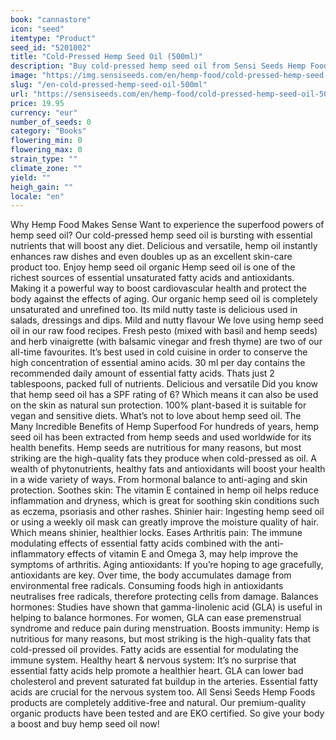 ```yaml
---
book: "cannastore"
icon: "seed"
itemtype: "Product"
seed_id: "5201002"
title: "Cold-Pressed Hemp Seed Oil (500ml)"
description: "Buy cold-pressed hemp seed oil from Sensi Seeds Hemp Foods. Premium-quality, organic and delicious. Order 500ml and 250ml with fast delivery"
image: "https://img.sensiseeds.com/en/hemp-food/cold-pressed-hemp-seed-oil-500ml-image.png"
slug: "/en-cold-pressed-hemp-seed-oil-500ml"
url: "https://sensiseeds.com/en/hemp-food/cold-pressed-hemp-seed-oil-500ml?a_aid=cannastore"
price: 19.95
currency: "eur"
number_of_seeds: 0
category: "Books"
flowering_min: 0
flowering_max: 0
strain_type: ""
climate_zone: ""
yield: ""
heigh_gain: ""
locale: "en"
---
```

Why Hemp Food Makes Sense Want to experience the superfood powers of hemp seed oil? Our cold-pressed hemp seed oil is bursting with essential nutrients that will boost any diet. Delicious and versatile, hemp oil instantly enhances raw dishes and even doubles up as an excellent skin-care product too. Enjoy hemp seed oil organic Hemp seed oil is one of the richest sources of essential unsaturated fatty acids and antioxidants. Making it a powerful way to boost cardiovascular health and protect the body against the effects of aging. Our organic hemp seed oil is completely unsaturated and unrefined too. Its mild nutty taste is delicious used in salads, dressings and dips. Mild and nutty flavour We love using hemp seed oil in our raw food recipes. Fresh pesto (mixed with basil and hemp seeds) and herb vinaigrette (with balsamic vinegar and fresh thyme) are two of our all-time favourites. It’s best used in cold cuisine in order to conserve the high concentration of essential amino acids. 30 ml per day contains the recommended daily amount of essential fatty acids. Thats just 2 tablespoons, packed full of nutrients. Delicious and versatile Did you know that hemp seed oil has a SPF rating of 6? Which means it can also be used on the skin as natural sun protection. 100% plant-based it is suitable for vegan and sensitive diets. What’s not to love about hemp seed oil. The Many Incredible Benefits of Hemp Superfood For hundreds of years, hemp seed oil has been extracted from hemp seeds and used worldwide for its health benefits. Hemp seeds are nutritious for many reasons, but most striking are the high-quality fats they produce when cold-pressed as oil. A wealth of phytonutrients, healthy fats and antioxidants will boost your health in a wide variety of ways. From hormonal balance to anti-aging and skin protection. Soothes skin: The vitamin E contained in hemp oil helps reduce inflammation and dryness, which is great for soothing skin conditions such as eczema, psoriasis and other rashes. Shinier hair: Ingesting hemp seed oil or using a weekly oil mask can greatly improve the moisture quality of hair. Which means shinier, healthier locks. Eases Arthritis pain: The immune modulating effects of essential fatty acids combined with the anti-inflammatory effects of vitamin E and Omega 3, may help improve the symptoms of arthritis. Aging antioxidants: If you’re hoping to age gracefully, antioxidants are key. Over time, the body accumulates damage from environmental free radicals. Consuming foods high in antioxidants neutralises free radicals, therefore protecting cells from damage. Balances hormones: Studies have shown that gamma-linolenic acid (GLA) is useful in helping to balance hormones. For women, GLA can ease premenstrual syndrome and reduce pain during menstruation. Boosts immunity: Hemp is nutritious for many reasons, but most striking is the high-quality fats that cold-pressed oil provides. Fatty acids are essential for modulating the immune system. Healthy heart & nervous system: It’s no surprise that essential fatty acids help promote a healthier heart. GLA can lower bad cholesterol and prevent saturated fat buildup in the arteries. Essential fatty acids are crucial for the nervous system too. All Sensi Seeds Hemp Foods products are completely additive-free and natural. Our premium-quality organic products have been tested and are EKO certified. So give your body a boost and buy hemp seed oil now!
